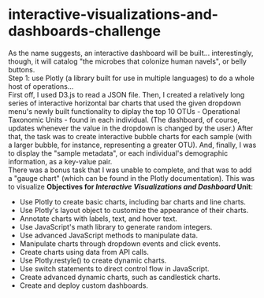 # interactive-visualizations-and-dashboards-challenge
As the name suggests, an interactive dashboard will be built... interestingly, though, it will catalog "the microbes that colonize human navels", or belly buttons.  
Step 1: use Plotly (a library built for use in multiple languages) to do a whole host of operations...  
First off, I used D3.js to read a JSON file. Then, I created a relatively long series of interactive horizontal bar charts that used the given dropdown menu's newly built functionality to diplay the top 10 OTUs - Operational Taxonomic Units - found in each individual. (The dashboard, of course, updates whenever the value in the dropdown is changed by the user.) After that, the task was to create interactive bubble charts for each sample (with a larger bubble, for instance, representing a greater OTU). And, finally, I was to display the "sample metadata", or each individual's demographic information, as a key-value pair.  
There was a bonus task that I was unable to complete, and that was to add a "gauge chart" (which can be found in the Plotly documentation). This was to visualize
**Objectives for *Interactive Visualizations and Dashboard* Unit**:  
- Use Plotly to create basic charts, including bar charts and line charts.
- Use Plotly's layout object to customize the appearance of their charts.
- Annotate charts with labels, text, and hover text.
- Use JavaScript's math library to generate random integers.
- Use advanced JavaScript methods to manipulate data.
- Manipulate charts through dropdown events and click events.
- Create charts using data from API calls.
- Use Plotly.restyle() to create dynamic charts.
- Use switch statements to direct control flow in JavaScript.
- Create advanced dynamic charts, such as candlestick charts.
- Create and deploy custom dashboards.
